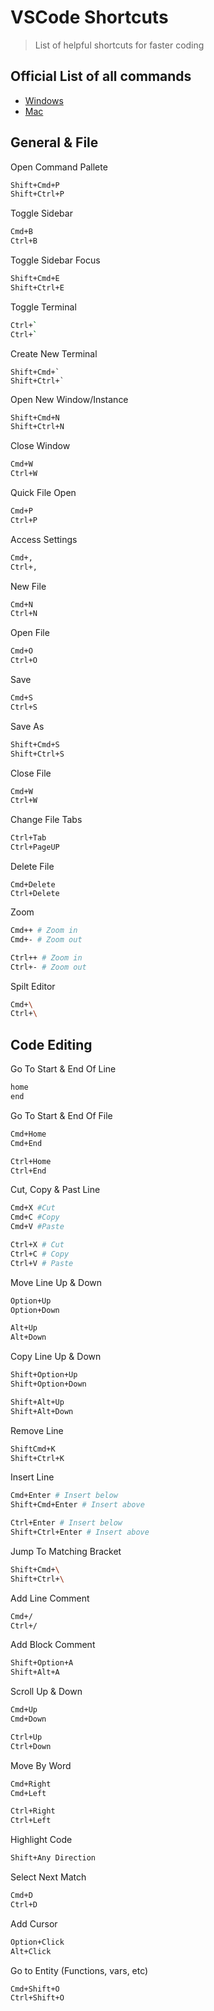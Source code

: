 # VSCode Shortcuts

> List of helpful shortcuts for faster coding

## Official List of all commands

* [Windows](https://code.visualstudio.com/shortcuts/keyboard-shortcuts-windows.pdf)
* [Mac](https://code.visualstudio.com/shortcuts/keyboard-shortcuts-macos.pdf)

## General & File

Open Command Pallete

```bash
Shift+Cmd+P
Shift+Ctrl+P
```

Toggle Sidebar

```bash
Cmd+B 
Ctrl+B
```

Toggle Sidebar Focus

```bash
Shift+Cmd+E
Shift+Ctrl+E
```

Toggle Terminal

```bash
Ctrl+`
Ctrl+`
```

Create New Terminal
```
Shift+Cmd+`
Shift+Ctrl+`
```

Open New Window/Instance

```bash
Shift+Cmd+N 
Shift+Ctrl+N
```

Close Window

```bash
Cmd+W 
Ctrl+W
```

Quick File Open

```bash
Cmd+P
Ctrl+P
```

Access Settings

```bash
Cmd+,
Ctrl+,
```

New File

```bash
Cmd+N
Ctrl+N
```

Open File

```bash
Cmd+O
Ctrl+O
```

Save

```bash
Cmd+S
Ctrl+S
```

Save As

```bash
Shift+Cmd+S
Shift+Ctrl+S
```

Close File

```bash
Cmd+W
Ctrl+W
```

Change File Tabs

```bash
Ctrl+Tab 
Ctrl+PageUP
```

Delete File
```
Cmd+Delete
Ctrl+Delete
```

Zoom

```bash
Cmd++ # Zoom in
Cmd+- # Zoom out

Ctrl++ # Zoom in
Ctrl+- # Zoom out
```

Spilt Editor

```bash
Cmd+\
Ctrl+\
```

## Code Editing

Go To Start & End Of Line

```bash
home
end
```

Go To Start & End Of File

```bash
Cmd+Home
Cmd+End

Ctrl+Home
Ctrl+End
```

Cut, Copy & Past Line

```bash
Cmd+X #Cut
Cmd+C #Copy
Cmd+V #Paste

Ctrl+X # Cut
Ctrl+C # Copy
Ctrl+V # Paste
```

Move Line Up & Down

```bash
Option+Up
Option+Down

Alt+Up
Alt+Down
```

Copy Line Up & Down

```bash
Shift+Option+Up
Shift+Option+Down

Shift+Alt+Up
Shift+Alt+Down
```

Remove Line

```bash
ShiftCmd+K
Shift+Ctrl+K
```

Insert Line

```bash
Cmd+Enter # Insert below
Shift+Cmd+Enter # Insert above

Ctrl+Enter # Insert below
Shift+Ctrl+Enter # Insert above
```

Jump To Matching Bracket

```bash
Shift+Cmd+\
Shift+Ctrl+\
```

Add Line Comment

```bash
Cmd+/
Ctrl+/
```

Add Block Comment

```bash
Shift+Option+A
Shift+Alt+A
```

Scroll Up & Down

```bash
Cmd+Up
Cmd+Down

Ctrl+Up
Ctrl+Down
```

Move By Word

```bash
Cmd+Right
Cmd+Left

Ctrl+Right
Ctrl+Left
```

Highlight Code

```bash
Shift+Any Direction
```

Select Next Match

```bash
Cmd+D
Ctrl+D
```

Add Cursor

```bash
Option+Click
Alt+Click
```

Go to Entity (Functions, vars, etc)

```bash
Cmd+Shift+O
Ctrl+Shift+O
```

